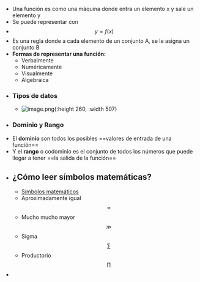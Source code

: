- Una función es como una máquina donde entra un elemento x y sale un elemento y
- Se puede representar con
- $$y = f(x)$$
- Es una regla donde a cada elemento de un conjunto A, se le asigna un conjunto B
- **Formas de representar una función:**
	- Verbalmente
	- Numéricamente
	- Visualmente
	- Algebraica
- ### Tipos de datos
	- ![image.png](../assets/image_1664358745218_0.png){:height 260, :width 507}
- ### Dominio y Rango
- El **dominio** son todos los posibles ==valores de entrada de una función==
- Y el **rango** o codominio es el conjunto de todos los números que puede llegar a tener ==la salida de la función==
- ## ¿Cómo leer símbolos matemáticas?
	- [Símbolos matemáticos](https://laboratoriomatematicas.uniandes.edu.co/semarquitec/simbolosmat.htm)
	- Aproximadamente igual $$\approx$$
	- Mucho mucho mayor $$\gg$$
	- Sigma $$\sum$$
	- Productorio $$\prod$$
-